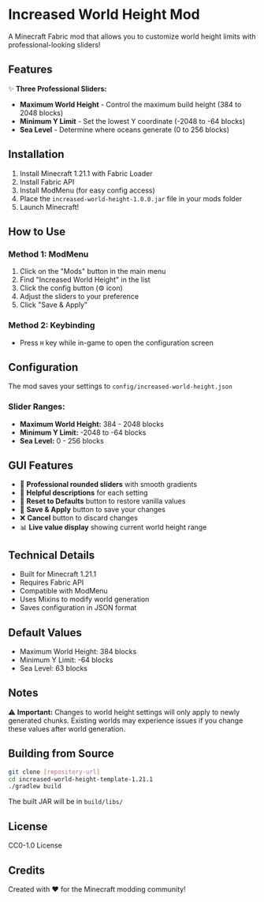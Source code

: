 # Increased World Height Mod

A Minecraft Fabric mod that allows you to customize world height limits with professional-looking sliders!

## Features

✨ **Three Professional Sliders:**
- **Maximum World Height** - Control the maximum build height (384 to 2048 blocks)
- **Minimum Y Limit** - Set the lowest Y coordinate (-2048 to -64 blocks)  
- **Sea Level** - Determine where oceans generate (0 to 256 blocks)

## Installation

1. Install Minecraft 1.21.1 with Fabric Loader
2. Install Fabric API
3. Install ModMenu (for easy config access)
4. Place the `increased-world-height-1.0.0.jar` file in your mods folder
5. Launch Minecraft!

## How to Use

### Method 1: ModMenu
1. Click on the "Mods" button in the main menu
2. Find "Increased World Height" in the list
3. Click the config button (⚙️ icon)
4. Adjust the sliders to your preference
5. Click "Save & Apply"

### Method 2: Keybinding
- Press `H` key while in-game to open the configuration screen

## Configuration

The mod saves your settings to `config/increased-world-height.json`

### Slider Ranges:
- **Maximum World Height:** 384 - 2048 blocks
- **Minimum Y Limit:** -2048 to -64 blocks
- **Sea Level:** 0 - 256 blocks

## GUI Features

- 🎨 **Professional rounded sliders** with smooth gradients
- 📝 **Helpful descriptions** for each setting
- 🔄 **Reset to Defaults** button to restore vanilla values
- 💾 **Save & Apply** button to save your changes
- ❌ **Cancel** button to discard changes
- 📊 **Live value display** showing current world height range

## Technical Details

- Built for Minecraft 1.21.1
- Requires Fabric API
- Compatible with ModMenu
- Uses Mixins to modify world generation
- Saves configuration in JSON format

## Default Values

- Maximum World Height: 384 blocks
- Minimum Y Limit: -64 blocks
- Sea Level: 63 blocks

## Notes

⚠️ **Important:** Changes to world height settings will only apply to newly generated chunks. Existing worlds may experience issues if you change these values after world generation.

## Building from Source

```bash
git clone [repository-url]
cd increased-world-height-template-1.21.1
./gradlew build
```

The built JAR will be in `build/libs/`

## License

CC0-1.0 License

## Credits

Created with ❤️ for the Minecraft modding community!